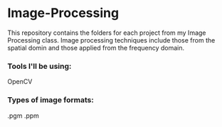 # Image-Processing
This repository contains the folders for each project from my Image Processing class. Image processing techniques include those from the spatial domin and those applied from the frequency domain.

### Tools I'll be using:
OpenCV

### Types of image formats:
.pgm
.ppm
